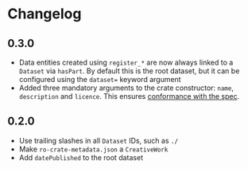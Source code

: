 # Changelog

## 0.3.0

- Data entities created using `register_*` are now always linked to a `Dataset` via `hasPart`. By default this is the root dataset, but it can be configured using the `dataset=` keyword argument
- Added three mandatory arguments to the crate constructor: `name`, `description` and `licence`. This ensures [conformance with the spec](https://www.researchobject.org/ro-crate/specification/1.1/root-data-entity.html#direct-properties-of-the-root-data-entity).

## 0.2.0

- Use trailing slashes in all `Dataset` IDs, such as `./`
- Make `ro-crate-metadata.json` a `CreativeWork`
- Add `datePublished` to the root dataset
